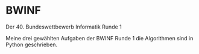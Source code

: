# BWINF
Der 40. Bundeswettbewerb Informatik Runde 1

Meine drei gewählten Aufgaben der BWINF Runde 1
die Algorithmen sind in Python geschrieben.
